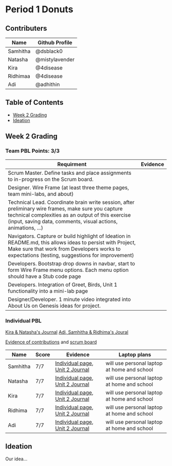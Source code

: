 # Period 1 Donuts 

## Contributers 
| Name | Github Profile |
|  --- |  ---           |
| Samhitha | @dsblack0  |
| Natasha | @mistylavender  |
| Kira | @4disease |
| Ridhimaa | @4disease  |
| Adi | @adhithin  |

## Table of Contents
  - [Week 2 Grading](https://github.com/4disease/p1-donuts-new/blob/master/README.md#week-2-grading)
  - [Ideation](https://github.com/4disease/p1-donuts-new#ideation)

## Week 2 Grading
### Team PBL Points: 3/3

| Requirment | Evidence |
| ---        | ---      |
| Scrum Master. Define tasks and place assignments to in-progress on the Scrum board.| |
| Designer. Wire Frame (at least three theme pages, team mini-labs, and about) | |
| Technical Lead. Coordinate brain write session, after preliminary wire frames, make sure you capture technical complexities as an output of this exercise (input, saving data, comments, visual actions, animations, ...) | |
| Navigators. Capture or build highlight of Ideation in README.md, this allows ideas to persist with Project,  Make sure that work from Developers works to expectations (testing, suggestions for improvement) | |
| Developers. Bootstrap drop downs in navbar, start to form Wire Frame menu options.  Each menu option should have a Stub code page | |
| Developers. Integration of Greet, Birds, Unit 1 functionality into a mini-lab page | |
| Designer/Developer. 1 minute video integrated into About Us on Genesis ideas for project. | |

### Individual PBL

[Kira & Natasha's Journal](https://docs.google.com/document/d/1QwZR7rZCKQ_408GuY0SUCDS9y_yJ-nyMV44ZrVq_2t0/edit?usp=sharing)
[Adi, Samhitha & Ridhima's Joural](https://docs.google.com/document/d/16K6aheHJTJdytH5vH_9Q-GDjV7uvpKgQ-4cHytyWjlo/edit?usp=sharing)

[Evidence of contributions](https://github.com/4disease/p1-donuts-new/graphs/contributors) and [scrum board](https://github.com/4disease/p1-donuts-new/projects/1)

| Name | Score | Evidence | Laptop plans |
|  --- |  ---  |  ---     |  ---         |
| Samhitha | 7/7 | [Individual page](https://github.com/4disease/p1-donuts-new/blob/master/src/main/resources/templates/minilabs/sam.html), [Unit 2 Journal]()| will use personal laptop at home and school |
| Natasha | 7/7 | [Individual page](https://github.com/4disease/p1-donuts-new/blob/master/src/main/resources/templates/minilabs/natasha.html), [Unit 2 Journal]()| will use personal laptop at home and school |
| Kira | 7/7 | [Individual page](https://github.com/4disease/p1-donuts-new/blob/master/src/main/resources/templates/minilabs/kira.html), [Unit 2 Journal](https://docs.google.com/document/d/12eXZS0i8E9GRPjdFEagZcaeR4yZ9VsZz0ILtXA66BPs/edit)| will use personal laptop at home and school |
| Ridhima | 7/7 | [Individual page](https://github.com/4disease/p1-donuts-new/blob/master/src/main/resources/templates/minilabs/ridhima.html), [Unit 2 Journal](https://docs.google.com/document/d/1nrmzM9ZZKpLgSpoci978MJ_qGaV5M3oZDaYvcKt0O_U/edit)| will use personal laptop at home and school |
| Adi | 7/7 | [Individual page](https://github.com/4disease/p1-donuts-new/blob/master/src/main/resources/templates/minilabs/adi.html), [Unit 2 Journal]()| will use personal laptop at home and school |

## Ideation
Our idea...
